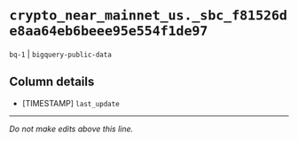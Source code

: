 # `crypto_near_mainnet_us._sbc_f81526de8aa64eb6beee95e554f1de97`
`bq-1` | `bigquery-public-data`

## Column details
* [TIMESTAMP] `last_update`

-------------------------------------------------------------------------------
*Do not make edits above this line.*
